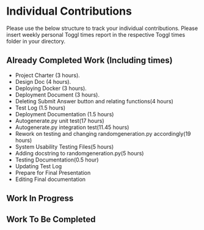 # Individual Contributions
Please use the below structure to track your individual contributions. 
Please insert weekly personal Toggl times report in the respective Toggl times folder in your directory. 

## Already Completed Work (Including times)
- Project Charter (3 hours).
- Design Doc (4 hours).
- Deploying Docker (3 hours).
- Deployment Document (3 hours).
- Deleting Submit Answer button and relating functions(4 hours)
- Test Log (1.5 hours)
- Deployment Documentation (1.5 hours)
- Autogenerate.py unit test(17 hours)
- Autogenerate.py integration test(11.45 hours)
- Rework on testing and changing randomgeneration.py accordingly(19 hours)
- System Usability Testing Files(5 hours)
- Adding docstring to randomgeneration.py(5 hours)
- Testing Documentation(0.5 hour)
- Updating Test Log
- Prepare for Final Presentation
- Editing Final documentation


## Work In Progress


## Work To Be Completed


